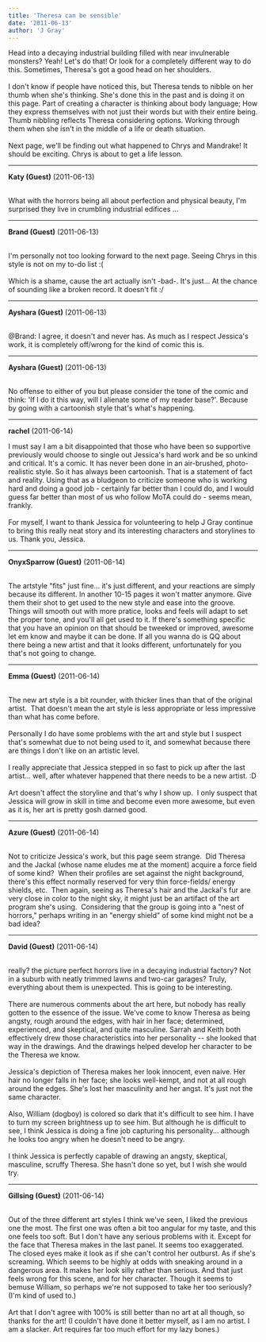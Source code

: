 ```yaml
---
title: 'Theresa can be sensible'
date: '2011-06-13'
author: 'J Gray'
---
```


Head into a decaying industrial building filled with near invulnerable monsters? Yeah! Let's do that! Or look for a completely different way to do this. Sometimes, Theresa's got a good head on her shoulders.<br><br>I don't know if people have noticed this, but Theresa tends to nibble on her thumb when she's thinking. She's done this in the past and is doing it on this page. Part of creating a character is thinking about body language; How they express themselves with not just their words but with their entire being. Thumb nibbling reflects Theresa considering options. Working through them when she isn't in the middle of a life or death situation.<br><br>Next page, we'll be finding out what happened to Chrys and Mandrake! It should be exciting. Chrys is about to get a life lesson.<br>

---
**Katy (Guest)** (2011-06-13)

<br> What with the horrors being all about perfection and physical beauty, I'm surprised they live in crumbling industrial edifices ...&nbsp;

---
**Brand (Guest)** (2011-06-13)

<br> I'm personally not too looking forward to the next page. Seeing Chrys in this style is not on my to-do list :(
<br>
<br>Which is a shame, cause the art actually isn't -bad-. It's just... At the chance of sounding like a broken record. It doesn't fit :/

---
**Ayshara (Guest)** (2011-06-13)

<br> @Brand: I agree, it doesn't and never has. As much as I respect Jessica's work, it is completely off/wrong for the kind of comic this is.<br>

---
**Ayshara (Guest)** (2011-06-13)

<br> No offense to either of you but please consider the tone of the comic and think: 'If I do it this way, will I alienate some of my reader base?'. Because by going with a cartoonish style that's what's happening.<br>

---
**rachel** (2011-06-14)

I must say I am a bit disappointed that those who have been so supportive previously would choose to single out Jessica's hard work and be so unkind and critical. It's a comic. It has never been done in an air-brushed, photo-realistic style. So it has always been cartoonish. That is a statement of fact and reality. Using that as a bludgeon to criticize someone who is working hard and doing a good job - certainly far better than I could do, and I would guess far better than most of us who follow MoTA could do - seems mean, frankly.<br><br>For myself, I want to thank Jessica for volunteering to help J Gray continue to bring this really neat story and its interesting characters and storylines to us. Thank you, Jessica.<br>

---
**OnyxSparrow (Guest)** (2011-06-14)

<br>The artstyle "fits" just fine... it's just different, and your reactions are simply because its different. In another 10-15 pages it won't matter anymore. Give them their shot to get used to the new style and ease into the groove. Things will smooth out with more pratice, looks and feels will adapt to set the proper tone, and you'll all get used to it. If there's something specific that you have an opinion on that should be tweeked or improved, awesome let em know and maybe it can be done. If all you wanna do is QQ about there being a new artist and that it looks different, unfortunately for you that's not going to change.

---
**Emma (Guest)** (2011-06-14)

<br> The new art style is a bit rounder, with thicker lines than that of the original artist.&nbsp; That doesn't mean the art style is less appropriate or less impressive than what has come before.<br><br>Personally I do have some problems with the art and style but I suspect that's somewhat due to not being used to it, and somewhat because there are things I don't like on an artistic level.<br><br>I really appreciate that Jessica stepped in so fast to pick up after the last artist... well, after whatever happened that there needs to be a new artist. :D<br><br>Art doesn't affect the storyline and that's why I show up.&nbsp; I only suspect that Jessica will grow in skill in time and become even more awesome, but even as it is, her art is pretty gosh darned good. <br>

---
**Azure (Guest)** (2011-06-14)

<br> Not to criticize Jessica's work, but this page seem strange.&nbsp; Did Theresa and the Jackal (whose name eludes me at the moment) acquire a force field of some kind?&nbsp; When their profiles are set against the night background, there's this effect normally reserved for very thin force-fields/ energy shields, etc.&nbsp; Then again, seeing as Theresa's hair and the Jackal's fur are very close in color to the night sky, it might just be an artifact of the art program she's using.&nbsp; Considering that the group is going into a "nest of horrors," perhaps writing in an "energy shield" of some kind might not be a bad idea?<br>

---
**David (Guest)** (2011-06-14)

<br> really? the picture perfect horrors live in a decaying industrial factory? Not in a suburb with neatly trimmed lawns and two-car garages? Truly, everything about them is unexpected. This is going to be interesting.
<br>
<br>There are numerous comments about the art here, but nobody has really gotten to the essence of the issue. We've come to know Theresa as being angsty, rough around the edges, with hair in her face; determined, experienced, and skeptical, and quite masculine. Sarrah and Keith both effectively drew those characteristics into her personality -- she looked that way in the drawings. And the drawings helped develop her character to be the Theresa we know.
<br>
<br>Jessica's depiction of Theresa makes her look innocent, even naive. Her hair no longer falls in her face; she looks well-kempt, and not at all rough around the edges. She's lost her masculinity and her angst. It's just not the same character.
<br>
<br>Also, William (dogboy) is colored so dark that it's difficult to see him. I have to turn my screen brightness up to see him. But although he is difficult to see, I think Jessica is doing a fine job capturing his personality... although he looks too angry when he doesn't need to be angry.
<br>
<br>I think Jessica is perfectly capable of drawing an angsty, skeptical, masculine, scruffy Theresa. She hasn't done so yet, but I wish she would try.

---
**Gillsing (Guest)** (2011-06-14)

<br> Out of the three different art styles I think we've seen, I liked the previous one the most. The first one was often a bit too angular for my taste, and this one feels too soft. But I don't have any serious problems with it. Except for the face that Theresa makes in the last panel. It seems too exaggerated. The closed eyes make it look as if she can't control her outburst. As if she's screaming. Which seems to be highly at odds with sneaking around in a dangerous area. It makes her look silly rather than serious. And that just feels wrong for this scene, and for her character. Though it seems to bemuse William, so perhaps we're not supposed to take her too seriously? (I'm kind of used to.)
<br>
<br>Art that I don't agree with 100% is still better than no art at all though, so thanks for the art! (I couldn't have done it better myself, as I am no artist. I am a slacker. Art requires far too much effort for my lazy bones.)

